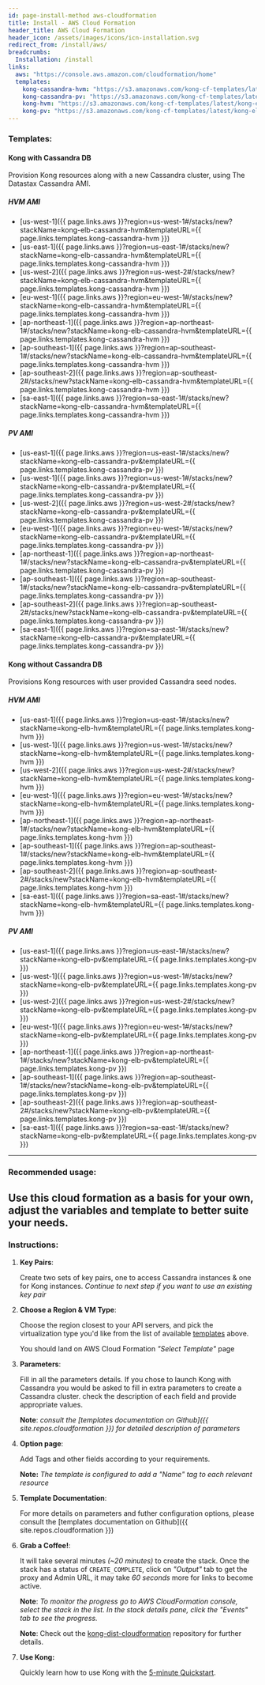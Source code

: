 ```yaml
---
id: page-install-method aws-cloudformation
title: Install - AWS Cloud Formation
header_title: AWS Cloud Formation
header_icon: /assets/images/icons/icn-installation.svg
redirect_from: /install/aws/
breadcrumbs:
  Installation: /install
links:
  aws: "https://console.aws.amazon.com/cloudformation/home"
  templates:
    kong-cassandra-hvm: "https://s3.amazonaws.com/kong-cf-templates/latest/kong-elb-cassandra-hvm.template"
    kong-cassandra-pv: "https://s3.amazonaws.com/kong-cf-templates/latest/kong-elb-cassandra-pv.template "
    kong-hvm: "https://s3.amazonaws.com/kong-cf-templates/latest/kong-elb-hvm.template"
    kong-pv: "https://s3.amazonaws.com/kong-cf-templates/latest/kong-elb-pv.template"
---
```


### Templates:

#### Kong with Cassandra DB

Provision Kong resources along with a new Cassandra cluster, using The Datastax Cassandra AMI.

##### HVM AMI

- [us-west-1]({{ page.links.aws }}?region=us-west-1#/stacks/new?stackName=kong-elb-cassandra-hvm&templateURL={{ page.links.templates.kong-cassandra-hvm }})
- [us-east-1]({{ page.links.aws }}?region=us-east-1#/stacks/new?stackName=kong-elb-cassandra-hvm&templateURL={{ page.links.templates.kong-cassandra-hvm }})
- [us-west-2]({{ page.links.aws }}?region=us-west-2#/stacks/new?stackName=kong-elb-cassandra-hvm&templateURL={{ page.links.templates.kong-cassandra-hvm }})
- [eu-west-1]({{ page.links.aws }}?region=eu-west-1#/stacks/new?stackName=kong-elb-cassandra-hvm&templateURL={{ page.links.templates.kong-cassandra-hvm }})
- [ap-northeast-1]({{ page.links.aws }}?region=ap-northeast-1#/stacks/new?stackName=kong-elb-cassandra-hvm&templateURL={{ page.links.templates.kong-cassandra-hvm }})
- [ap-southeast-1]({{ page.links.aws }}?region=ap-southeast-1#/stacks/new?stackName=kong-elb-cassandra-hvm&templateURL={{ page.links.templates.kong-cassandra-hvm }})
- [ap-southeast-2]({{ page.links.aws }}?region=ap-southeast-2#/stacks/new?stackName=kong-elb-cassandra-hvm&templateURL={{ page.links.templates.kong-cassandra-hvm }})
- [sa-east-1]({{ page.links.aws }}?region=sa-east-1#/stacks/new?stackName=kong-elb-cassandra-hvm&templateURL={{ page.links.templates.kong-cassandra-hvm }})

##### PV AMI

- [us-east-1]({{ page.links.aws }}?region=us-east-1#/stacks/new?stackName=kong-elb-cassandra-pv&templateURL={{ page.links.templates.kong-cassandra-pv }})
- [us-west-1]({{ page.links.aws }}?region=us-west-1#/stacks/new?stackName=kong-elb-cassandra-pv&templateURL={{ page.links.templates.kong-cassandra-pv }})
- [us-west-2]({{ page.links.aws }}?region=us-west-2#/stacks/new?stackName=kong-elb-cassandra-pv&templateURL={{ page.links.templates.kong-cassandra-pv }})
- [eu-west-1]({{ page.links.aws }}?region=eu-west-1#/stacks/new?stackName=kong-elb-cassandra-pv&templateURL={{ page.links.templates.kong-cassandra-pv }})
- [ap-northeast-1]({{ page.links.aws }}?region=ap-northeast-1#/stacks/new?stackName=kong-elb-cassandra-pv&templateURL={{ page.links.templates.kong-cassandra-pv }})
- [ap-southeast-1]({{ page.links.aws }}?region=ap-southeast-1#/stacks/new?stackName=kong-elb-cassandra-pv&templateURL={{ page.links.templates.kong-cassandra-pv }})
- [ap-southeast-2]({{ page.links.aws }}?region=ap-southeast-2#/stacks/new?stackName=kong-elb-cassandra-pv&templateURL={{ page.links.templates.kong-cassandra-pv }})
- [sa-east-1]({{ page.links.aws }}?region=sa-east-1#/stacks/new?stackName=kong-elb-cassandra-pv&templateURL={{ page.links.templates.kong-cassandra-pv }})

#### Kong without Cassandra DB

Provisions Kong resources with user provided Cassandra seed nodes.

##### HVM AMI

- [us-east-1]({{ page.links.aws }}?region=us-east-1#/stacks/new?stackName=kong-elb-hvm&templateURL={{ page.links.templates.kong-hvm }})
- [us-west-1]({{ page.links.aws }}?region=us-west-1#/stacks/new?stackName=kong-elb-hvm&templateURL={{ page.links.templates.kong-hvm }})
- [us-west-2]({{ page.links.aws }}?region=us-west-2#/stacks/new?stackName=kong-elb-hvm&templateURL={{ page.links.templates.kong-hvm }})
- [eu-west-1]({{ page.links.aws }}?region=eu-west-1#/stacks/new?stackName=kong-elb-hvm&templateURL={{ page.links.templates.kong-hvm }})
- [ap-northeast-1]({{ page.links.aws }}?region=ap-northeast-1#/stacks/new?stackName=kong-elb-hvm&templateURL={{ page.links.templates.kong-hvm }})
- [ap-southeast-1]({{ page.links.aws }}?region=ap-southeast-1#/stacks/new?stackName=kong-elb-hvm&templateURL={{ page.links.templates.kong-hvm }})
- [ap-southeast-2]({{ page.links.aws }}?region=ap-southeast-2#/stacks/new?stackName=kong-elb-hvm&templateURL={{ page.links.templates.kong-hvm }})
- [sa-east-1]({{ page.links.aws }}?region=sa-east-1#/stacks/new?stackName=kong-elb-hvm&templateURL={{ page.links.templates.kong-hvm }})

##### PV AMI

- [us-east-1]({{ page.links.aws }}?region=us-east-1#/stacks/new?stackName=kong-elb-pv&templateURL={{ page.links.templates.kong-pv }})
- [us-west-1]({{ page.links.aws }}?region=us-west-1#/stacks/new?stackName=kong-elb-pv&templateURL={{ page.links.templates.kong-pv }})
- [us-west-2]({{ page.links.aws }}?region=us-west-2#/stacks/new?stackName=kong-elb-pv&templateURL={{ page.links.templates.kong-pv }})
- [eu-west-1]({{ page.links.aws }}?region=eu-west-1#/stacks/new?stackName=kong-elb-pv&templateURL={{ page.links.templates.kong-pv }})
- [ap-northeast-1]({{ page.links.aws }}?region=ap-northeast-1#/stacks/new?stackName=kong-elb-pv&templateURL={{ page.links.templates.kong-pv }})
- [ap-southeast-1]({{ page.links.aws }}?region=ap-southeast-1#/stacks/new?stackName=kong-elb-pv&templateURL={{ page.links.templates.kong-pv }})
- [ap-southeast-2]({{ page.links.aws }}?region=ap-southeast-2#/stacks/new?stackName=kong-elb-pv&templateURL={{ page.links.templates.kong-pv }})
- [sa-east-1]({{ page.links.aws }}?region=sa-east-1#/stacks/new?stackName=kong-elb-pv&templateURL={{ page.links.templates.kong-pv }})

----
### Recommended usage:

  <B>Use this cloud formation as a basis for your own, adjust the variables and template to better suite your needs.</B>
----

### Instructions:

1. **Key Pairs**:

    Create two sets of key pairs, one to access Cassandra instances & one for Kong instances. *Continue to next step if you want to use an existing key pair*

3. **Choose a Region & VM Type**:

    Choose the region closest to your API servers, and pick the virtualization type you'd like from the list of available [templates](#templates) above.

    You should land on AWS Cloud Formation *"Select Template"* page

4. **Parameters**:

    Fill in all the parameters details. If you chose to launch Kong with Cassandra you would be asked to fill in extra parameters to create a Cassandra cluster. check the description of each field and provide appropriate values.

    **Note**: *consult the [templates documentation on Github]({{ site.repos.cloudformation }}) for detailed description of parameters*

5. **Option page**:

    Add Tags and other fields according to your requirements.

    **Note:** *The template is configured to add a "Name" tag to each relevant resource*

5. **Template Documentation**:

    For more details on parameters and futher configuration options, please consult the [templates documentation on Github]({{ site.repos.cloudformation }})

6. **Grab a Coffee!**:

    It will take several minutes *(~20 minutes)* to create the stack. Once the stack has a status of `CREATE_COMPLETE`, click on *"Output"* tab to get the proxy and Admin URL, it may take *60 seconds* more for links to become active.

    **Note**: *To monitor the progress go to AWS CloudFormation console, select the stack in the list. In the stack details pane, click the "Events" tab to see the progress.*

    <div class="alert alert-warning">
      <div class="text-center">
        <strong>Note</strong>: Check out the <a href="{{ site.repos.cloudformation }}">kong-dist-cloudformation</a> repository for further details.
      </div>
    </div>

7. **Use Kong:**

    Quickly learn how to use Kong with the [5-minute Quickstart](/docs/latest/getting-started/quickstart).
